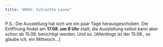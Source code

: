 ```yaml
---
title: "#668: Schlechte Laune"
---
```


P.S.: Die Ausstellung hat sich um ein paar Tage herausgeschoben.
Die Eröffnung findet am <strong>17.08. um 8 Uhr</strong> statt; die Ausstellung selbst kann aber schon ab 15.08. besichtigt werden. Und so. 
[Allerdings ist der 15.08., so glaube ich, ein Mittwoch...]

